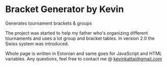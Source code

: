 # Bracket Generator by Kevin
Generates tournament brackets &amp; groups

The project was started to help my father who's organizing different tournaments and uses a lot group and bracket tables. 
In version 2.0 the Swiss system was introduced.

Whole page is written in Estonian and same goes for JavaScript and HTML variables. Any questions, feel free to contact me @ kevinkattai@gmail.com


